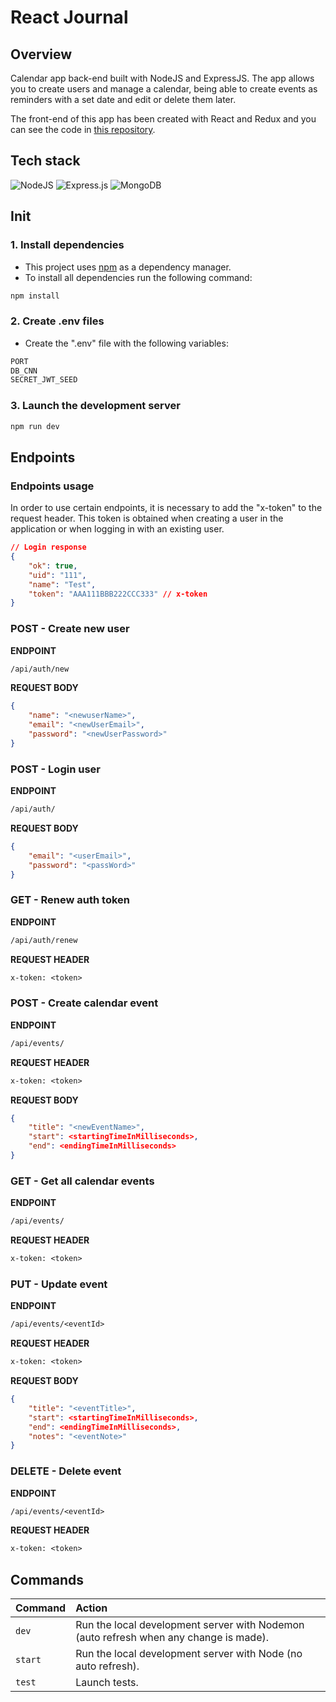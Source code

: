 # React Journal

## Overview

Calendar app back-end built with NodeJS and ExpressJS. The app allows you to create users and manage a calendar, being able to create events as reminders with a set date and edit or delete them later.

The front-end of this app has been created with React and Redux and you can see the code in [this repository](https://github.com/em-jose/js-calendar-frontend).

## Tech stack

![NodeJS](https://img.shields.io/badge/node.js-6DA55F?style=for-the-badge&logo=node.js&logoColor=white)
![Express.js](https://img.shields.io/badge/express.js-%23404d59.svg?style=for-the-badge&logo=express&logoColor=%2361DAFB)
![MongoDB](https://img.shields.io/badge/MongoDB-%234ea94b.svg?style=for-the-badge&logo=mongodb&logoColor=white)

## Init

### 1. Install dependencies

* This project uses [npm](https://docs.npmjs.com/about-npm) as a dependency manager.
* To install all dependencies run the following command:

```bash
npm install
```

### 2. Create .env files

* Create the ".env" file with the following variables:

```txt
PORT
DB_CNN
SECRET_JWT_SEED
```
### 3. Launch the development server

```bash
npm run dev
```

## Endpoints

### Endpoints usage

In order to use certain endpoints, it is necessary to add the "x-token" to the request header. This token is obtained when creating a user in the application or when logging in with an existing user.

```json
// Login response
{
    "ok": true,
    "uid": "111",
    "name": "Test",
    "token": "AAA111BBB222CCC333" // x-token
}
```

### POST - Create new user

**ENDPOINT**
```txt
/api/auth/new
```

**REQUEST BODY**
```json
{
    "name": "<newuserName>",
    "email": "<newUserEmail>",
    "password": "<newUserPassword>"
}
```

### POST - Login user

**ENDPOINT**
```txt
/api/auth/
```

**REQUEST BODY**
```json
{
    "email": "<userEmail>",
    "password": "<passWord>"
}
```

### GET - Renew auth token

**ENDPOINT**
```txt
/api/auth/renew
```

**REQUEST HEADER**
```txt
x-token: <token>
```

### POST - Create calendar event

**ENDPOINT**
```txt
/api/events/
```

**REQUEST HEADER**
```txt
x-token: <token>
```

**REQUEST BODY**
```json
{
    "title": "<newEventName>",
    "start": <startingTimeInMilliseconds>,
    "end": <endingTimeInMilliseconds>
}
```

### GET - Get all calendar events

**ENDPOINT**
```txt
/api/events/
```

**REQUEST HEADER**
```txt
x-token: <token>
```

### PUT - Update event

**ENDPOINT**
```txt
/api/events/<eventId>
```

**REQUEST HEADER**
```txt
x-token: <token>
```
**REQUEST BODY**
```json
{
    "title": "<eventTitle>",
    "start": <startingTimeInMilliseconds>,
    "end": <endingTimeInMilliseconds>,
    "notes": "<eventNote>"
}
```

### DELETE - Delete event

**ENDPOINT**
```txt
/api/events/<eventId>
```

**REQUEST HEADER**
```txt
x-token: <token>
```

## Commands

| Command          | Action                                        |
| :--------------- | :-------------------------------------------- |
| `dev`            | Run the local development server with Nodemon (auto refresh when any change is made). |
| `start`          | Run the local development server  with Node (no auto refresh).    |
| `test`           | Launch tests. |

